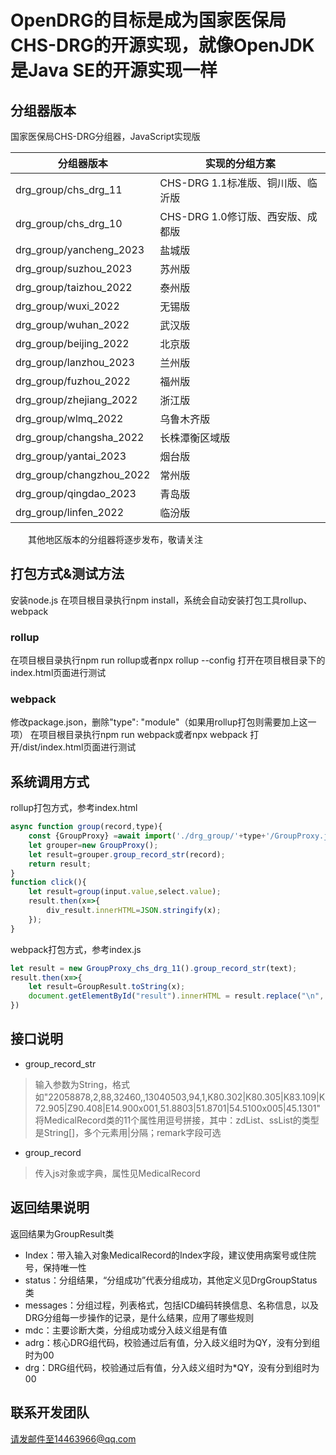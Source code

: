 # OpenDRG的目标是成为国家医保局CHS-DRG的开源实现，就像OpenJDK是Java SE的开源实现一样

## 分组器版本
国家医保局CHS-DRG分组器，JavaScript实现版

|分组器版本|实现的分组方案|
|-|-|
|drg_group/chs_drg_11|CHS-DRG 1.1标准版、铜川版、临沂版|
|drg_group/chs_drg_10|CHS-DRG 1.0修订版、西安版、成都版|
|drg_group/yancheng_2023|盐城版|
|drg_group/suzhou_2023|苏州版|
|drg_group/taizhou_2022|泰州版|
|drg_group/wuxi_2022|无锡版|
|drg_group/wuhan_2022|武汉版|
|drg_group/beijing_2022|北京版|
|drg_group/lanzhou_2023|兰州版|
|drg_group/fuzhou_2022|福州版|
|drg_group/zhejiang_2022|浙江版|
|drg_group/wlmq_2022|乌鲁木齐版|
|drg_group/changsha_2022|长株潭衡区域版|
|drg_group/yantai_2023|烟台版|
|drg_group/changzhou_2022|常州版|
|drg_group/qingdao_2023|青岛版|
|drg_group/linfen_2022|临汾版|

&emsp;&emsp;其他地区版本的分组器将逐步发布，敬请关注

## 打包方式&测试方法
安装node.js
在项目根目录执行npm install，系统会自动安装打包工具rollup、webpack

### rollup
在项目根目录执行npm run rollup或者npx rollup --config
打开在项目根目录下的index.html页面进行测试

### webpack
修改package.json，删除"type": "module"（如果用rollup打包则需要加上这一项）
在项目根目录执行npm run webpack或者npx webpack
打开/dist/index.html页面进行测试

## 系统调用方式
rollup打包方式，参考index.html
```javascript
async function group(record,type){
    const {GroupProxy} =await import('./drg_group/'+type+'/GroupProxy.js');
    let grouper=new GroupProxy();
    let result=grouper.group_record_str(record);
    return result;
}
function click(){
    let result=group(input.value,select.value);
    result.then(x=>{
        div_result.innerHTML=JSON.stringify(x);
    });
}
```
webpack打包方式，参考index.js
```javascript
let result = new GroupProxy_chs_drg_11().group_record_str(text);
result.then(x=>{
    let result=GroupResult.toString(x);
    document.getElementById("result").innerHTML = result.replace("\n", "<br>");
})
```

## 接口说明
* group_record_str
> 输入参数为String，格式如"22058878,2,88,32460,,13040503,94,1,K80.302|K80.305|K83.109|K72.905|Z90.408|E14.900x001,51.8803|51.8701|54.5100x005|45.1301"
将MedicalRecord类的11个属性用逗号拼接，其中：zdList、ssList的类型是String[]，多个元素用|分隔；remark字段可选

* group_record
> 传入js对象或字典，属性见MedicalRecord

## 返回结果说明
返回结果为GroupResult类
* Index：带入输入对象MedicalRecord的Index字段，建议使用病案号或住院号，保持唯一性
* status：分组结果，“分组成功”代表分组成功，其他定义见DrgGroupStatus类
* messages：分组过程，列表格式，包括ICD编码转换信息、名称信息，以及DRG分组每一步操作的记录，是什么结果，应用了哪些规则
* mdc：主要诊断大类，分组成功或分入歧义组是有值
* adrg：核心DRG组代码，校验通过后有值，分入歧义组时为QY，没有分到组时为00
* drg：DRG组代码，校验通过后有值，分入歧义组时为*QY，没有分到组时为00

## 联系开发团队
请发邮件至14463966@qq.com
